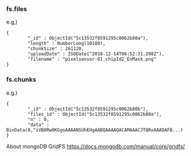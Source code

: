 ### fs.files
e.g,)
```
{
        "_id" : ObjectId("5c13532f8591295c0062b80a"),
        "length" : NumberLong(10180),
        "chunkSize" : 261120,
        "uploadDate" : ISODate("2018-12-14T06:52:31.208Z"),
        "filename" : "pixelsensor-01_chipId2_EnMask.png"
}
```

### fs.chunks
e.g.)
```
{
        "_id" : ObjectId("5c13532f8591295c0062b80b"),
        "files_id" : ObjectId("5c13532f8591295c0062b80a"),
        "n" : 0,
        "data" : BinData(0,"iVBORw0KGgoAAAANSUhEUgAABQAAAAQACAMAAACJTQRxAAADAFB...)
}
```
About mongoDB GridFS https://docs.mongodb.com/manual/core/gridfs/